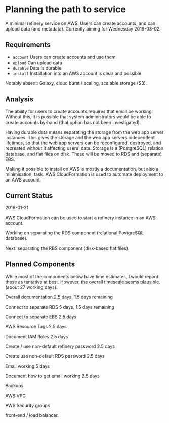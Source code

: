 # Planning the path to service

A minimal refinery service on AWS. Users can create accounts,
and can upload data (and metadata). Currently aiming for
Wednesday 2016-03-02.

## Requirements

- `account` Users can create accounts and use them
- `upload` Can upload data
- `durable` Data is durable
- `install` Installation into an AWS account is clear and possible

Notably absent: Galaxy, cloud burst / scaling,
  scalable storage (S3).

## Analysis

The ability for users to create accounts requires that email be
working. Without this, it is possible that system administrators
would be able to create accounts by-hand (that option has not
been investigated).

Having durable data means separating the storage from the web
app server instances. This gives the storage and the web app servers
independent lifetimes, so that the web app servers can be
reconfigured, destroyed, and recreated without it affecting
users' data. Storage is a (PostgreSQL) relation database,
and flat files on disk. These will be moved to RDS and (separate)
EBS.

Making it possible to install on AWS is mostly a documentation,
but also a minimisation, task. AWS CloudFormation is used to automate
deployment to an AWS account.

## Current Status

2016-01-21

AWS CloudFormation can be used to start a refinery instance in
an AWS account.

Working on separating the RDS component (relational PostgreSQL
database).

Next: separating the RBS component (disk-based flat files).


## Planned Components

While most of the components below have time estimates, I would
regard these as tentative at best. However, the overall
timescale seems plausible. (about 27 working days).


Overall documentation
    2.5 days,
    1.5 days remaining

Connect to separate RDS
    5 days,
    1.5 days remaining

Connect to separate EBS
    2.5 days

AWS Resource Tags
    2.5 days

Document IAM Roles
    2.5 days

Create / use non-default refinery password
    2.5 days

Create use non-default RDS password
    2.5 days

Email working
    5 days

Document how to get email working
    2.5 days

Backups

AWS VPC

AWS Security groups

front-end / load balancer.
